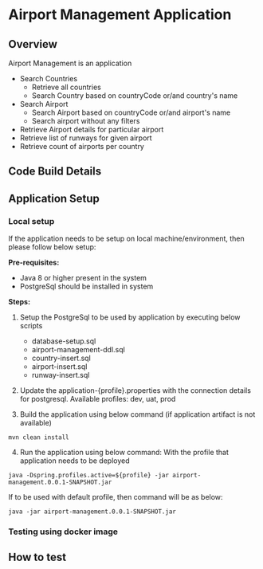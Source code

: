 
# Airport Management Application

## Overview
Airport Management is an application

* Search Countries
    * Retrieve all countries
    * Search Country based on countryCode or/and country's name
* Search Airport
    * Search Airport based on countryCode or/and airport's name
    * Search airport without any filters
* Retrieve Airport details for particular airport
* Retrieve list of runways for given airport
* Retrieve count of airports per country

## Code Build Details


## Application Setup

### Local setup
If the application needs to be setup on local machine/environment, then please follow below setup:

**Pre-requisites:**
* Java 8 or higher present in the system
* PostgreSql should be installed in system

**Steps:**
1. Setup the PostgreSql to be used by application by executing below scripts
    * database-setup.sql
    * airport-management-ddl.sql
    * country-insert.sql
    * airport-insert.sql
    * runway-insert.sql
2. Update the application-{profile}.properties with the connection details for postgresql. Available profiles: dev, uat, prod

3. Build the application using below command (if application artifact is not available)
```
mvn clean install
```
4. Run the application using below command:
With the profile that application needs to be deployed
```
java -Dspring.profiles.active=${profile} -jar airport-management.0.0.1-SNAPSHOT.jar 
```
If to be used with default profile, then command will be as below:
```
java -jar airport-management.0.0.1-SNAPSHOT.jar 
```


### Testing using docker image


## How to test

